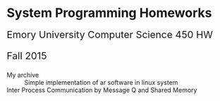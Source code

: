 # System Programming Homeworks
<div style="font-size:22px">
Emory University Computer Science 450 HW

Fall 2015
</div>

<dl>
  <dt>My archive</dt>
  <dd>Simple implementation of ar software in linux system</dd>

  <dt>Inter Process Communication by Message Q and Shared Memory</dt>
  
</dl>
